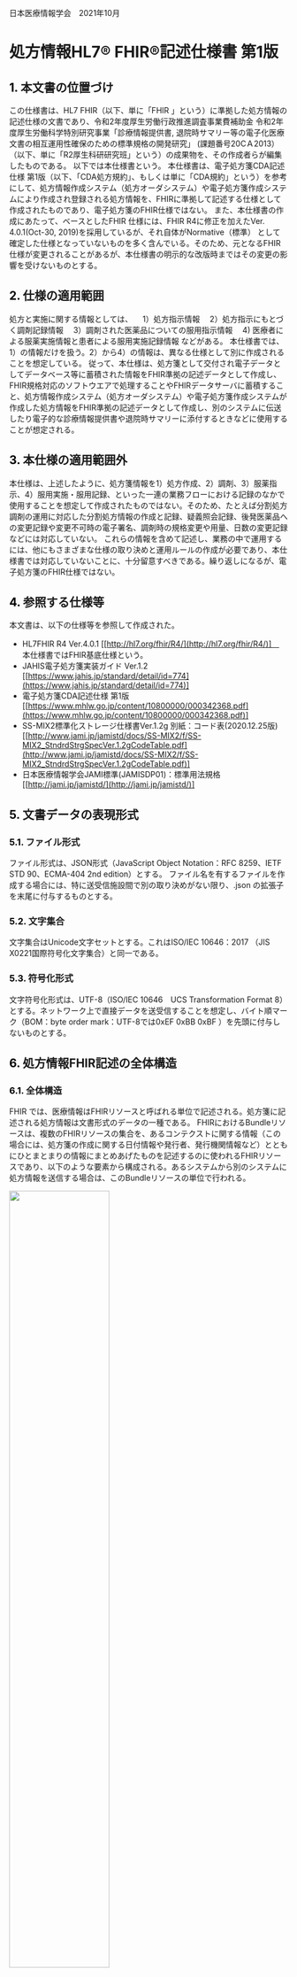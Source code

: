   <style type="text/css">

table {
  border: solid 1px black;
  border-collapse: collapse;
}
 
table td {
  border: solid 1px black;

}
table th {
  border: solid 1px black;

}
    h1 {
      counter-reset: chapter;
    }

    h2 {
      counter-reset: sub-chapter;
    }

    h3 {
      counter-reset: section;
    }

    h4 {
      counter-reset: sub-section;
    }

    h5 {
      counter-reset: composite;
    }

    h6 {
      counter-reset: sub-composite;
    }

    h1:before {
      color: black;
      counter-increment: bchapter;
      content:  " ";
    }

    h2:before {
      color: black;
      counter-increment: chapter;
      content: counter(chapter) ". ";
    }

    h3:before {
      color: black;
      counter-increment: sub-chapter;
      content: counter(chapter) "."counter(sub-chapter) ". ";
    }


    h4:before {
      color: black;
      counter-increment: section;
      content: counter(chapter) "."counter(sub-chapter) "."counter(section) " ";
    }

    h5:before {
      color: black;
      counter-increment: sub-section;
      content: counter(chapter) "."counter(sub-chapter) "."counter(section) "."counter(sub-section) " ";
    }

    h6:before {
      color: black;
      counter-increment: sub-sub-section;
      content: "　　"counter(sub-sub-section) "）";
    }
</style>

日本医療情報学会　2021年10月


# **処方情報HL7&reg; FHIR&reg;記述仕様書 第1版**

## 本文書の位置づけ
この仕様書は、HL7 FHIR（以下、単に「FHIR 」という）に準拠した処方情報の記述仕様の文書であり、令和2年度厚生労働行政推進調査事業費補助金 令和2年度厚生労働科学特別研究事業「診療情報提供書, 退院時サマリー等の電子化医療文書の相互運用性確保のための標準規格の開発研究」 (課題番号20ⅭＡ2013）（以下、単に「R2厚生科研研究班」という）の成果物を、その作成者らが編集したものである。
以下では本仕様書という。
本仕様書は、電子処方箋CDA記述仕様 第1版（以下、「CDA処方規約」、もしくは単に「CDA規約」という）を参考にして、処方情報作成システム（処方オーダシステム）や電子処方箋作成システムにより作成され登録される処方情報を、FHIRに準拠して記述する仕様として作成されたものであり、電子処方箋のFHIR仕様ではない。
また、本仕様書の作成にあたって、ベースとしたFHIR 仕様には、FHIR R4に修正を加えたVer. 4.0.1(Oct-30, 2019)を採用しているが、それ自体がNormative（標準） として確定した仕様となっていないものを多く含んでいる。そのため、元となるFHIR仕様が変更されることがあるが、本仕様書の明示的な改版時まではその変更の影響を受けないものとする。

## 仕様の適用範囲
処方と実施に関する情報としては、
　1）処方指示情報
　2）処方指示にもとづく調剤記録情報
　3）調剤された医薬品についての服用指示情報
　4) 医療者による服薬実施情報と患者による服用実施記録情報
などがある。
本仕様書では、1）の情報だけを扱う。2）から4）の情報は、異なる仕様として別に作成されることを想定している。
従って、本仕様は、処方箋として交付され電子データとしてデータベース等に蓄積された情報をFHIR準拠の記述データとして作成し、FHIR規格対応のソフトウエアで処理することやFHIRデータサーバに蓄積すること、処方情報作成システム（処方オーダシステム）や電子処方箋作成システムが作成した処方情報をFHIR準拠の記述データとして作成し、別のシステムに伝送したり電子的な診療情報提供書や退院時サマリーに添付するときなどに使用することが想定される。

## 本仕様の適用範囲外
本仕様は、上述したように、処方箋情報を1）処方作成、2）調剤、3）服薬指示、4）服用実施・服用記録、といった一連の業務フローにおける記録のなかで使用することを想定して作成されたものではない。そのため、たとえば分割処方調剤の運用に対応した分割処方情報の作成と記録、疑義照会記録、後発医薬品への変更記録や変更不可時の電子署名、調剤時の規格変更や用量、日数の変更記録などには対応していない。
これらの情報を含めて記述し、業務の中で運用するには、他にもさまざまな仕様の取り決めと運用ルールの作成が必要であり、本仕様書では対応していないことに、十分留意すべきである。繰り返しになるが、電子処方箋のFHIR仕様ではない。

## 参照する仕様等
本文書は、以下の仕様等を参照して作成された。
  * HL7FHIR R4 Ver.4.0.1 [[http://hl7.org/fhir/R4/](http://hl7.org/fhir/R4/)]　 本仕様書ではFHIR基底仕様という。
  * JAHIS電子処方箋実装ガイド Ver.1.2 [[https://www.jahis.jp/standard/detail/id=774](https://www.jahis.jp/standard/detail/id=774)]
  * 電子処方箋CDA記述仕様 第1版 [[https://www.mhlw.go.jp/content/10800000/000342368.pdf](https://www.mhlw.go.jp/content/10800000/000342368.pdf)]
  * SS-MIX2標準化ストレージ仕様書Ver.1.2g 別紙：コード表(2020.12.25版) [[http://www.jami.jp/jamistd/docs/SS-MIX2/f/SS-MIX2_StndrdStrgSpecVer.1.2gCodeTable.pdf](http://www.jami.jp/jamistd/docs/SS-MIX2/f/SS-MIX2_StndrdStrgSpecVer.1.2gCodeTable.pdf)]
  * 日本医療情報学会JAMI標準(JAMISDP01)：標準用法規格[[http://jami.jp/jamistd/](http://jami.jp/jamistd/)]

## 文書データの表現形式
### ファイル形式
ファイル形式は、JSON形式（JavaScript Object Notation：RFC 8259、IETF STD 90、ECMA-404 2nd edition）とする。
ファイル名を有するファイルを作成する場合には、特に送受信施設間で別の取り決めがない限り、.json の拡張子を末尾に付与するものとする。
### 文字集合
文字集合はUnicode文字セットとする。これはISO/IEC 10646：2017 （JIS　X0221国際符号化文字集合）と同一である。
### 符号化形式
文字符号化形式は、UTF-8（ISO/IEC 10646　UCS Transformation Format 8）とする。ネットワーク上で直接データを送受信することを想定し、バイト順マーク（BOM：byte order mark：UTF-8では0xEF 0xBB 0xBF ）を先頭に付与しないものとする。

## 処方情報FHIR記述の全体構造
### 全体構造
FHIR では、医療情報はFHIRリソースと呼ばれる単位で記述される。処方箋に記述される処方情報は文書形式のデータの一種である。
FHIRにおけるBundleリソースは、複数のFHIRリソースの集合を、あるコンテクストに関する情報（この場合には、処方箋の作成に関する日付情報や発行者、発行機関情報など）とともにひとまとまりの情報にまとめあげたものを記述するのに使われるFHIRリソースであり、以下のような要素から構成される。あるシステムから別のシステムに処方情報を送信する場合は、このBundleリソースの単位で行われる。


<img src="image1.png" width="60%"><br clear="all">
図1 Bundleリソース

[[http://hl7.org/fhir/bundle.html]](http://hl7.org/fhir/bundle.html)]
そして、このBundleリソースのtype要素（上図左段の2つめの要素）の値を"document"とすることにより、Bundleリソースのひとつのタイプである、FHIR Documentを記述できる。
そこで、本文書では、処方箋１文書に 相当する処方情報を、FHIRにおけるBundleリソース のひとつのタイプであるFHIR Documentにより記述することとする。[[http://hl7.org/fhir/documents.html]](http://hl7.org/fhir/documents.html)]

紙の処方箋を構成する情報との対応を図 2に示す。
<img src="image2.png" width="60%"><br clear="all">
図2 紙の処方箋を構成する情報とFHIRリソースとの対応関係

以降の章では、処方箋を構成するFHIRリソースの記述仕様を、次の項目に従って共通の表形式で記述する。

| |            |                                                                                                                          |
|-|------------|--------------------------------------------------------------------------------------------------------------------------|
| |項目        |説明                                                                                                                      |
|1|No          |表内で要素を識別するための番号。同一階層を同一桁数で表す。                                                                |
|2|要素Lv  1～n|FHIRリソースに含まれる要素。要素の階層ごとに列を分けて記載する。                                                          |
|3|多重度      |要素の出現数の最小値と最大値を表す。最小値が0の要素は、省略することができる。最小値が1の要素は必ず出現しなければならない。|
|4|値          |固定値、あるいは、例示された値。                                                                                          |
|5|型          |要素のデータ型。                                                                                                          |
|6|説明        |要素の説明と記録条件仕様。                                                                                                |


本文書は、FHIR基底仕様で定義されたリソース、及び、データ型の定義に対して、処方情報仕様のための制約を追加している。そのため、要素の多重度や使用可能なコード値について、FHIR基底仕様に、より強い制約が加えられていることに注意する。
また、表中では、繰り返し可能なJSON要素を、多重度 0..\* 、または、1..\* として1行で記述する方法（例: 表１  No.15 Bundle.entry要素）と、繰り返しの要素ごとに展開して記述する方法（例：表１ No.6 Bundle.entry要素）の2通りの書き方を使用している。いずれの場合も、繰り返される要素は、JSONインスタンス中では [ 　] で括られた配列として表現され、要素名は1つしか出現しないことに注意する。
処方情報の中に、処方箋として法的に必要となる項目を含めて記述しなければならないような用途でFHIR準拠データを作成する場合には、それに対応している情報項目の多重度の最小値が0（任意要素）であっても、値を必ず設定することが必要である。また、FHIRリソースの基底仕様で定義されている任意要素で、本仕様に記載のない要素は、原則としてJSONインスタンス中に出現してはならない。仮にその要素を出力した場合、受信側は処方情報全体をエラーとして受信しなかったり、その要素の情報を受信しなかったりする可能性があることに注意が必要である。
なお、本文書の表で出現するデータ型のうち、基本データ型については、8章で説明している。


### FHIR Document
FHIR Documentの仕様では、Bundleリソースのentry要素内にresource要素を繰り返す基本構造をとり、最初のresource要素はComposition リソースであることと規定されている。Composition リソースとは、この文書に含まれる他のすべてのリソース（情報単位）への参照を列挙するためのもので、いわば構成リソースの一覧目次のような役割を果たす。
処方情報Documentでは、以下のようなBundleリソース内の基本構造とする。

|                                    |                         |                                                       |
|------------------------------------|-------------------------|-------------------------------------------------------|
|要素                                |格納するリソース         |内容                                                   |
|entry                               |Compositionリソース      |文書構成情報（6.3）                                    |
|entry                               |Patientリソース          |患者情報（6.4）                                        |
|entry                               |Encounterリソース        |受診時状況情報（6.5）                                  |
|entry                               |Coverage リソース        |保険情報（6.6.1）                                      |
|entry                               |Coverageリソース         |公費情報（6.6.2）                                      |
|entry                               |Organizationリソース     |費用負担者（保険者等）情報（6.6.3）                    |
|entry                               |Organizationリソース     |処方医療機関情報（6.7.1）                              |
|entry                               |Organizationリソース     |処方診療科情報（6.7.2）                                |
|entry                               |PractitionerRoleリソース |処方医役割情報（6.8.1）                                |
|entry                               |Practitioner リソース    |処方医情報（6.8.2）                                    |
|entry                               |MedicationRequestリソース|処方指示情報（6.9）                                    |
|：処方される医薬品の数だけ繰り返し：|                         |                                                       |
|entry                               |Communication リソース   |処方箋全体の指示、明細単位での備考記述 (6.9.8.2、6.9.9)|


Bundleリソースの要素記述仕様を表1に示す。

＜[Bundleリソース処方](StructureDefinition-JP-Bundle-ePrescription.html)＞
＜[仕様表1](ePreTables.html#tbl-01)＞
 
この表で示すように、documentタイプのBundleリソースでは、管理的な情報を格納する要素としてtimestamp、 signature などがあり、文書自体の内容情報を格納する要素として、ひとつのentry要素（エントリリスト）がある。このentry要素の値には、複数のresource要素を含むブロックが繰り返される。
entryの最初のresource は、先に述べたように、構成リソース一覧目次を表すCompositionリソースである。
２つめのリソース以降に、Compositionリソースから参照される Patientリソース、受診時状況情報を表すEncounterリソース、保険情報などを表す複数個のCoverageリソース、及び、保険者を表すOrganizationリソース、処方医療機関情報、及び、診療科を含むOrganization リソース、処方医の役割を表現するPractitionerRoleリソース、および、処方医師情報を含むPractitionerリソースが出現する。
その後に、１医薬品処方指示がひとつのMedicationRequestリソースで記述され、それが医薬品の数だけ繰り返し出現する。
最後に処方箋の備考欄や薬局への指示情報などがCommunicationリソースにより記述される。
エントリリスト内の各FHIRリソースを記述する際には、エントリリスト内でそのリソースを一意に識別するために、resource要素と1対1で対応するfullUrl要素に、UUID（Universally Unique IDentifier）と呼ばれる、全世界で一意となるように発番された値を指定する。このUUIDは、Bundle内でリソース間の参照関係を記述する場合に使用される。具体的には、参照関係の参照元リソースに含まれる Reference型のreference要素に、参照先リソースの fullUrl要素に指定されたUUIDを指定する。
なお、FHIRのリソース参照では、リソースのid要素（論理ID）の値を含むURLを使用する方法も可能であるが、本文書ではUUIDを使用してリソース間の参照を記述する方法を採用するため、全てのリソースについて、リソースの論理IDは使用しない。

Bundleリソース、及び、エントリリスト内に含まれる各リソースの参照関係を図 3に示す。


```
処方情報の全体構造の概要
```
<img src="image3.png" width="60%"><br clear="all">
図 3 処方情報データの全体構造の概要

以下では、まずentryの値である各リソースについて詳述する。

### 文書構成情報
文書構成情報はCompositionリソースにより記述される。Compositionリソースは、処方情報FHIR documentにentry として格納される複数のリソースのうちの最初に出現するもので、この文書全体の構成目次に相当する情報や、セクションの構成を記述したものである。
処方情報は、処方情報セクションと呼ばれるただ１つのセクションから構成される。

＜[Compositionリソース処方](StructureDefinition-JP-Composition-ePrescriptionData.html)＞
＜[仕様表2](ePreTables.html#tbl-02)>＞

Component.identifier要素には、発行された処方情報を一意に識別するID（処方箋番号）を設定する。処方箋IDの採番ルールは本文書のスコープ外であるが、Identifier型のvalue要素に、保険医療機関番号（10桁）、発行年（4桁）、施設内において発行年内で一意となる番号（8桁）をハイフン("-"：U+002D)で連結した文字列を指定する。
例："1311234567-2020-00123456"。本仕様ではこれを採用する。Identifier型のsystem要素には、"http://jpfhir.jp/fhir/Common/IdSystem/resourceInstance-identifier"を指定。

### 患者情報
Patientリソースでは、患者の氏名（漢字等）、性別、生年月日、を必須情報として記述する。また、任意情報として、氏名の読み（カタカナ表記）、医療機関における患者番号 を記述できる。麻薬処方箋の場合には、患者住所を必須情報として記述する。

＜[Patientリソース処方](StructureDefinition-JP-Patient-ePrescriptionData.html)＞
＜[仕様表3](ePreTables.html#tbl-03)＞
＜[例1  Patientリソース処方の記述例](Patient-JP-Patient-ePrescriptionData-Example.html)＞

### 受診時状況情報
処方が作成された受診時状況（外来、入院、退院時など）情報を、Encounterリソースにより記録する。本リソースは公文書として発行される処方箋では必須ではないため省略できる仕様としているが、医療機関内での処方情報の管理や、処方情報を患者や他の医療機関とやり取りする上では、通常必須として記述することを推奨する。

＜[Encounterリソース処方](StructureDefinition-JP-Encounter-ePrescriptionData.html)＞
＜[仕様表4](ePreTables.html#tbl-04)＞
＜[例2  Encounterリソース処方の記述例](Encounter-JP-Encounter-ePrescriptionData-Example.html)＞

### 保険・公費情報
保険情報、公費情報ともに個々の保険給付ごとに別々のCoverageリソースで記述する。以下ではそれぞれについて説明する。

#### 保険情報
自費など保険のない診療における処方であってもこのCoverageリソースは必須とし、適切な保険種別を指定する。

＜[Coverageリソース処方（保険・自費情報）](StructureDefinition-JP-Coverage-ePrescriptionData-insurance.html)＞
＜[仕様表5](ePreTables.html#tbl-05)＞
＜[例3  Coverageリソース処方（保険・自費情報）の記述例](Coverage-JP-Coverage-ePrescriptionData-insurance-Example.html)＞

#### 公費情報
公費医療をうける場合のみ必要。複数の公費医療の場合には、その数だけCoverageリソースを繰り返す。公費医療でない場合には記述は不要。

＜[Coverageリソース処方（公費情報）](StructureDefinition-JP-Coverage-ePrescriptionData-publicPayment.html)＞
＜[仕様表6](ePreTables.html#tbl-06)＞
＜[例4  Coverageリソース処方（保険・自費情報）の記述例](Coverage-JP-Coverage-ePrescriptionData-publicPayment-Example.html)＞

#### 費用負担者（保険者等）情報
保険種別が「6:自費」以外の場合、費用負担者情報を、Coverageリソースのpayorから参照されるOrganizationリソースとして記録する。保険種別が「1:医保」、「2:国保」、「7:後期高齢者」の場合は保険者を意味し、Organization.identifier要素に保険者番号を記録する。その他の保険種別の場合は、identifier要素は出現しない。費用負担者の名称を可能な範囲でOrganization.name要素に記録する。

＜[Organizationリソース処方（費用負担者（保険者等）情報）](StructureDefinition-JP-Organization-ePrescriptionData-coveragePayer.html)＞
＜[仕様表7](ePreTables.html#tbl-07)＞
＜[例5  Organizationリソース処方（費用負担者（保険者等）情報）の記述例](Organization-JP-Organization-ePrescriptionData-coveragePayer-Example.html)＞

###  処方医療機関と診療科情報
####  処方医療機関情報
処方を作成した医療機関の情報をOrganizationリソースに格納する。
処方医療機関情報を記述する際に、診療科情報の記述は必須ではない。診療科情報を記述せずに、医療機関情報だけを記述する場合には、本項のOrganization リソースのみを記述する。
診療科情報と医療機関情報の両方を記述したい場合には、本項のOrganization に加えて、「6.7.2　処方診療科情報」に後述するもうひとつのOrganizationリソースを用いて診療科情報を記述する。

＜[Organizationリソース処方（処方医療機関情報）](StructureDefinition-JP-Organization-ePrescriptionData-issuer.html)＞
＜[表8　仕様](ePreTables.html#tbl-08)＞
＜[例6  Organizationリソース処方（処方医療機関情報）の記述例](Organization-JP-Organization-ePrescriptionData-issuer-Example.html)＞


#### 処方診療科情報
処方診療科情報は、以下のOrganizationリソースにより記述し、partOf要素から処方医療機関情報を表すOrganizationリソースを参照する。診療科情報は公文書として発行される処方箋では必須ではないため省略できる仕様としているが、医療機関内での処方情報の管理や、処方情報を患者や他の医療機関とやり取りする上では、必須として記述することを推奨する。

＜[Organizationリソース処方（処方診療科情報）](StructureDefinition-JP-Organization-ePrescriptionData-departmentOfIssuer.html)＞
＜[仕様表9](ePreTables.html#tbl-09)＞
＜[例7  Organizationリソース処方（処方診療科情報）の記述例](Organization-JP-Organization-ePrescriptionData-departmentOfIssuer-Example.html)＞


###  処方医師情報
処方医の情報は、医師または歯科医師のいずれかの役割（職種）を表すPractitionerRoleリソースと、処方医個人そのものの情報を表すPractitioner リソースで記述する。

#### 処方医役割情報
医療者が提供する医療サービスにおける役割のカテゴリーコード（本文書では、「doctor：医師」または「dentist:歯科医師」）をPractitionerRoleリソースのcode.coding要素に記録する。
code.coding.system要素には、"http://jpfhir.jp/fhir/Common/CodeSystem/JP_PractionerRole_RoleCode"を指定する。
システムが医師、歯科医師の区別をできない場合には、code要素は省略できる。
identifierには、その医療機関が医療者に付与する「処方を発行する役割」を一意に識別するための識別子を設定する。たとえば、医療機関Aに所属する医師が、医療機関Bにおいて医師として処方を発行する場合、医療機関Bが医師に付与する処方オーダ役割（権限）を識別するIDをPractitionerRoleリソースのidentifierに設定する。identifierは通常は省略しても差し支えない。

＜[PractitionerRoleリソース処方（処方医役割情報）](StructureDefinition-JP-PractitionerRole-ePrescriptionData-author.html)＞
＜[仕様表10](ePreTables.html#tbl-10)＞
＜[例8　PractitionerRoleリソース処方（処方医役割情報）の記述例](PractitionerRole-JP-PractitionerRole-ePrescriptionData-author-Example.html)＞

#### 処方医情報
処方医はPractitionerリソースとして記述し、PractitionerRoleリソース（処方医役割情報）から参照する。処方医を識別するIDや番号として、処方医療機関における処方医ID（たとえば端末利用者アカウント、あるいは職員番号など）をPractitionerリソースのidentifier要素に記録する。処方医療機関における処方医IDを記述する場合は、医療機関のOID付番方法（9.1識別子名前空間一覧」を参照）に従ってそのOIDを指定する。
PractitionerRoleリソースのidentifierとPractitionerリソースのidentifierとの違いについては、6.8.1処方医役割情報　を参照のこと。
qualification要素には、必要なら医籍登録番号を記述できる。また、麻薬処方の場合には、qualification要素に、麻薬施用者免許番号を記録する。

＜[Practitionerリソース処方（処方医情報）](StructureDefinition-JP-Practitioner-ePrescriptionData-author.html)＞
＜[仕様表11](ePreTables.html#tbl-11)＞
＜[例9  Practitionerリソース処方（処方医情報）の記述例](Practitioner-JP-Practitioner-ePrescriptionData-author-Example.html)＞


### 処方指示情報
#### 処方指示の構造の概要
処方指示の基本構造は以下のようになる。
１医薬品ごとに処方指示がひとつのMedicationRequestリソースにより記述され、医薬品の数だけMedicationRequestリソースが繰り返される。
本文書では以下の記述が可能である。
１）剤グループ構造とその番号（一般にシステムではRp番号などと呼ばれる）
２）内服薬、外用薬、在宅自己注射、麻薬
３）定時用法と頓用
４）均等分割用法と不均等用法
５）毎日と不定期（隔日、曜日、期間指定、指定日）
６）交互、漸増、漸減用法
７）調剤補足情報（一包化、別包、混合、粉砕、その他）
８）明細単位での備考記述

MedicatonRequestリソースの要素の詳細を表12に示す。

＜[MedicatonRequestリソース処方](StructureDefinition-JP-MedicationRequest-ePrescriptionData.html)＞
＜[仕様表12](ePreTables.html#tbl-12)＞
表12のNo.14「dosageInstruction」要素は、Dosage型の要素であり、用法や投与量を表す。

dosageInstruction要素の詳細を表13に示す。

＜[仕様表13](ePreTables.html#tbl-13)＞

表12のNo.15.1 拡張「InstructionForDispense」を表すextension要素は、Extension型の要素であり、調剤者への指示を表す。
本要素の詳細を表14に示す。

＜[拡張InstructionForDispense](StructureDefinition-JP-MedicationRequest-DispenseRequest-InstructionForDispense.html)＞
＜[仕様表14](ePreTables.html#tbl-14)＞

####  剤グループ構造とその番号
HL7 FHIRでは、処方情報の中で同一の用法を持つ剤グループは、剤単位に個別のMedicationRequestリソースに展開される。剤グループとMedicationRequestリソースの関係を図 4に示す。

<img src="image4.png" width="60%"><br clear="all">
図 4 剤グループ構造

このとき、剤グループの番号（RP番号と呼ぶ）と、同一剤グループ内での順番は、いずれも MedicationRequestリソースの identifier で表現する。RP番号を識別するURIとして、"urn:oid:1.2.392.100495.20.3.81"を使用する。同一剤グループ内での順番を識別するURIとして、"urn:oid:1.2.392.100495.20.3.82"を使用する。value は 文字列型であり、数値はゼロサプレス、つまり、"01"でなく"1"と指定すること。

|                                                                                                                                                           |
|-----------------------------------------------------------------------------------------------------------------------------------------------------------|
|"identifier": [  {    "system": "urn:oid:1.2.392.100495.20.3.81",    "value": "1"  },  {    "system": "urn:oid:1.2.392.100495.20.3.82",    "value": "1"  }]|


同じRp番号を持つ、複数の MedicationRequest リソースの用法指示は、これらの各MedicationRequest リソースに同じ用法指示を繰り返し記述する。
また、剤グループへのコメント指示等は、同じコメント指示を剤グループに含まれるMedicationRequestに繰り返し記述すること。

#### 内服薬、外用薬、在宅自己注射、麻薬
##### 処方薬
処方する医薬品（処方薬）は、MedicationRequestリソースにおいてCodeableConcept 型のmedicationCodeableConcept に記述する。
medicationCodeableConceptは、ひとつのMedicationRequestリソースに1回だけ出現可能であるため、ひとつのMedicationRequestリソースで1処方薬だけを記述できる。従って、複数の処方薬を記述するには、前述したようにその数だけMedicationRequestリソースを繰り返し記述する必要がある。
medicationCodeableConceptは、ひとつのtext要素と、複数のcoding 要素を記述できる。本仕様では、処方オーダ時に選択または入力し、実際に処方箋に印字される文字列を必ずtext要素に格納した上で、それをコード化した情報を1個以上のcoding 要素に記述する。
厚生労働省標準であるHOT9コード（販社指定が不要な場合にはHOT7コード）または広く流通しているYJコードを用いるか、一般名処方の場合には厚生労働省保険局一般名処方マスタのコードを使用して、Coding要素（コードsystemを識別するURI、医薬品のコード、そのコード表における医薬品の名称の3つからなる）で記述する。
なお、上記のいずれの標準的コードも付番されていない医薬品や医療材料の場合には、薬機法の下で使用されているGS1標準の識別コードであるGTIN(Global Trade Item Number)の調剤包装単位（最少包装単位、個別包装単位）14桁を使用する。
ひとつの処方薬、医療材料を複数のコード体系のコードで記述してもよく、その場合にcoding 要素を繰り返して記述する。
ただし、ひとつの処方薬を複数のコードで繰り返し記述する場合には、それらのコードが指し示す処方薬、医療材料は当然同一でなければならない。
また、処方を発行した医療機関内でのデータ利用のために、医療機関固有コード体系によるコード（ハウスコード、ローカルコード）の記述を含めてもよいが、その場合でも上述したいずれかの標準コードを同時に記述することが必要である。
以下にこの部分のHOT9コードとYJ コードとで記述する場合の仕様例を示す。

|      |       |      |      |                                |                                |
|------|-------|------|------|--------------------------------|---------------------------------|
|coding|1..\*  |Coding|      |                                |                                 |
|      |system |1..1  |uri   |"urn:oid:1.2.392.200119.4.403.1"|医薬品コード（HOT9）を識別するURI|
|      |code   |1..1  |code  |"医薬品のHOTコード"             |医薬品コード（HOT9）。値は例示   |
|      |display|1..1  |string|"医薬品の名称"                  |医薬品名称。                     |
|      |system |1..1  |uri   |"urn:oid:1.2.392.100495.20.1.73"|医薬品コード（YJ）を識別するURI。|
|      |code   |1..1  |code  |"医薬品のYJコード"              |医薬品コード（YJ）。値は例示     |
|      |display|1..1  |string|"医薬品の名称"                  |医薬品名称。                     |



##### 内服薬
###### 用法
内服薬の用法は、テキストによる表現と、構造化データとしての表現の2つの記録方法がある。テキスト表現は必須とし、MedicationRequestリソースの dosageInstruction.text  要素に用法文字列を指定する。
用法の構造化表現は、dosageInstruction.timing 要素 に、 Timingデータ型を使用して構造的に記述する。
コード化された用法は、dosageInstruction.timing.code  要素にJAMI標準「処方・注射オーダ標準用法規格」（以下、「JAMI標準用法コード」と呼ぶ）を指定する。詳細は、「6.9.4　定時用法と頓用」に示す。
dosageInstruction.method 要素のコードには、JAMI標準用法コードにて基本用法区分として表現される区分（「1:内服」）を1桁コード(system:"urn:oid:1.2.392.200250.2.2.20.30")で設定するか、または1桁目が基本用法区分コード、2桁目が用法詳細区分コードとした2桁の用法区分コード(system:"urn:oid:1.2.392.200250.2.2.20.40")を設定する。
システムが保有する用法情報がどの程度コード化できるかどうかにより、どちらかを選択する。
dosageInstruction.route 要素には、投与経路コード表で規定するコード(system:"http://jpfhir.jp/fhir/ePrescription/CodeSystem/route-codes")を設定する。

######   用量
記述対象リソース：MedicationRequestリソース
記述対象要素：
　dosageInstruction.doseAndRate.doseQuantity　（１回量）
　dosageInstruction.doseAndRate.rateRatio　（１日量）
　dosageInsturction.doseAndRate.type　（製剤量か成分量かの識別）

用量は、1回投与量の記録を基本とし、MedicationRequestリソースの dosageInstruction.doseAndRate.doseQuantity要素 にSimpleQuantity型で記述する。単位コードには、医薬品単位略号（urn:oid:1.2.392.100495.20.2.101）を使用する。
また、処方期間の中で1日量が常に一定となる場合には、1回量に加えて1日量の記録も可能とし、dosageInstruction.doseAndRate.rateRatio 要素に Ratio型で記録する。
Ratio型は比を扱うデータ型で、分母にあたるdosageInstruction.doseAndRate.rateRatio.denominator 要素には、投与量の基準となる期間、つまり、1日量の場合は「1日」をQuantity型で指定する。
単位には、単位コードUCUM（http://unitsofmeasure.org）で定義されている「日」を表す単位コード「d」を使用する。
分子にあたる dosageInstruction.doseAndRate.rateRatio.numerator要素には、1回量と同様の記法で、1日投与量をQuantity型で指定する。
用量は製剤量で記述することを基本とするが、必要に応じて原薬量指定も可能とする。
この識別は、MedicationRequestリソースのdosageInsturction.doseAndRate.type 要素に、力価区分コード（urn:oid:1.2.392.100495.20.2.22）を指定することで行い、製剤量は「1」、原薬量は「2」とする。本要素は、安全性のため省略せずに必須とする。

投与量「1回1錠（1日3錠）」を製剤量で記述したdosageInstruction要素の記述例を示す。
```
"dosageInstruction": [
    {
        "text": "内服・経口・１日３回朝昼夕食後　１回１錠　７日分",    （中略）    ,
        "doseAndRate": [
            {
                "type": {
                    "coding": [
                        {
                            "system": "urn:oid:1.2.392.100495.20.2.22",
                            "code": "1",
                            "display": "製剤量"
                        }
                    ]
                },
                "doseQuantity": {
                    "value": 1,
                    "unit": "錠",
                    "system": "urn:oid:1.2.392.100495.20.2.101",
                    "code": "TAB"
                },
                "rateRatio": {
                    "numerator": {
                        "value": 3,
                        "unit": "錠",
                        "system": "urn:oid:1.2.392.100495.20.2.101",
                        "code": "TAB"
                    },
                    "denominator": {
                        "value": 1,
                        "unit": "日",
                        "system": "http://unitsofmeasure.org",
                        "code": "d"
                    }
                }
            }
        ]
    }

```


######   投与日数
記述対象リソース：MedicationRequestリソース
記述対象要素：
　dosageInstruction.timing.repeat.boundsDuration　（服用開始日から終了日までの期間の日数（服用しない日も1日と数える））
　dosageInstruction.timing.repeat.extension.valueDuration　（上記のうちの実投与日数）

dosageInstruction.timing.repeat.boundsDuration要素に、Duration型を使用して記録する。本要素に指定される日数は、服用開始日から服用終了日までの全日数である。そのため、隔日投与や指定曜日の投与の場合には、服用しない日も日数に含まれることになり、処方箋に記録される投与実日数とは異なる値が記録されることとなる。
投与期間とは別に投与実日数を表現したい場合には、MedicationRequestリソースに対して本文書で定義した 拡張「JP_MedicationRequest_DosageInstruction_UsageDuration」(http://jpfhir.jp/fhir/core/StructureDefinition/JP_MedicationRequest_DosageInstruction_UsageDuration)を使用し、Duration型で開始日を記載する。

Timingデータ型のrepeat.boundsDuration要素を記述したdosageInstruction.timing要素の記述例を示す。
この記述例には上記の拡張を使用した投与実日数の記述例が含まれている。この例の場合には、毎日投与なので開始日〜終了日の日数と、投与実日数は7日であり、拡張記述はなくてもよいケースである。

[1日3回毎食後　7日分]
```
"dosageInstruction": [
    {
        "text": "内服・経口・１日３回朝昼夕食後　１回１錠　７日分",
        "timing": {
            "repeat": {
                "boundsDuration": {
                    "value": 7,
                    "unit": "日",
                    "system": "http://unitsofmeasure.org",
                    "code": "d"
                }
            },
            "extension": [
                {
                    "url": "http://jpfhir.jp/fhir/core/StructureDefinition/JP_MedicationRequest_DosageInstruction_UsageDuration",
                    "valueDuration": {
                        "value": 7,
                        "unit": "日",
                        "system": "http://unitsofmeasure.org",
                        "code": "d"
                    }
                }
            ],
            "code": {
                "coding": [
                    {
                        "system": "urn:oid:1.2.392.200250.2.2.20.20",
                        "code": "1013044400000000",
                        "display": "１日３回毎食後"
                    }
                ]
            }
        },
              ＜中略＞
    }
]

```

######   投与開始日
期間指定など投与開始日を明示する必要がある場合には、MedicationRequestリソースに対して本文書で定義した拡張「JP_MedicationRequest_PeriodOfUse」を使用し、Period型で開始日を記録する。記述例を示す。

```
"extension": [
    {
        "url": "http://jpfhir.jp/fhir/core/StructureDefinition/JP_MedicationRequestd_DosageInstruction_PeriodOfUse",
        "valuePeriod": {
            "start": "2020-04-01"
        }
    }
]
```

######   調剤量
MedicationRequestリソースのdispenseRequest.quantityに、SimpleQuantity型で記録する。単位コードには、投与量と同様に医薬品単位略号（urn:oid:1.2.392.100495.20.2.101）を使用する。21錠（1日3錠×7日分）を調剤する場合の記述例を以下に示す。
```
"dispenseRequest": {
    "quantity": {
        "value": 21,
        "unit": "錠",
        "system": "urn:oid:1.2.392.100495.20.2.101",
        "code": "TAB"
    },
    "expectedSupplyDuration": {
        "value": 7,
        "unit": "日",
        "system": "http://unitsofmeasure.org",
        "code": "d"
    }
}
```


例えば「1回2錠、5回分（10錠）」など、頓用の場合に錠数ではなく回数で調剤量を表現したい場合には、dispenseRequest要素に対して本文書で定義した拡張「JP_MedicationRequest_DispenseRequest_ExpectedRepeatCount」(http://jpfhir.jp/fhir/core/StructureDefinition/JP_MedicationRequest_DispenseRequest_ExpectedRepeatCount)を使用し、以下のように記録する。
```
"dispenseRequest": {
    "extension": {
        "url": "http://jpfhir.jp/fhir/core/StructureDefinition/JP_MedicationRequest_DispenseRequest_ExpectedRepeatCount",
        "valueInterger": 5
    },
    "quantity": {
        "value": 10,
        "unit": "錠",
        "system": "urn:oid:1.2.392.100495.20.2.101",
        "code": "TAB"
    }
}
```

######   調剤日数
MedicationRequestリソースのdispenseRequest.expectedSupplyDuration 要素にDuration型で記録する。単位は、UCUMコードより「日」を表す単位コード「d」を指定する。
調剤日数の記述例を示す。
```
"dispenseRequest": {
    "quantity": {
        "value": 21,
        "unit": "錠",
        "system": "urn:oid:1.2.392.100495.20.2.101",
        "code": "TAB"
    },
    "expectedSupplyDuration": {
        "value": 7,
        "unit": "日",
        "system": "http://unitsofmeasure.org",
        "code": "d"
    }
}

```

######   内服薬の記述例

＜[例10  内服薬の記述例](MedicationRequest-JP-MedReq-ePreData-Example-naihuku.html)＞

#####    外用薬
######   用法
外用薬の用法は、内服薬と同様に、テキストによる表現と、構造化データとしての表現の2つの記録方法がある。用法の構造化表現は、dosageInstruction.timing.code にJAMI標準用法コードを指定する。外用用法の詳細は、「6.9.4.1　定時用法」「５)生活リズムを基本とした外用薬の用法」～「７)時間間隔で明示した外用薬の用法」 に示す。
dosageInstruction.method 要素のコードには、JAMI標準用法コードにて基本用法区分として表現される区分（「2:外用」）を1桁コード(system:"urn:oid:1.2.392.200250.2.2.20.30")で設定するか、または1桁目が基本用法区分コード、2桁目が用法詳細区分コード（「A:貼付」、「B:塗布」など）とした2桁の用法区分コード(system:"urn:oid:1.2.392.200250.2.2.20.40")を設定する。
システムが保有する用法情報がどの程度コード化できるかどうかにより、どちらかを選択する。
dosageInstruction.route 要素には、投与経路コード表で規定するコード(system:"http://jpfhir.jp/fhir/ePrescription/CodeSystem/route-codes")を設定する。

######   用量
1回量指定の場合と全量指定の場合がある。1回量指定は、内服薬と同様に、MedicationRequestリソース、dosageInstruction.doseAndRate.doseQuantity要素に、SimpleQuantity型で記録する。全量指定の場合は、調剤量として、MedicationRequestリソースの、dispenseRequest.quantity要素に、SimpleQuantity型で記録する。それぞれの記述例を、「５)記述例」に示す。

######   投与期間
投与日数や投与開始日の指定は、内服薬の場合と同一である。

######   部位
部位を指定する場合は、MedicationRequest.dosageInstruction.site 要素に、CodeableConcept型で指定する。部位コードは、JAMI標準用法コード 表13 外用部位コード（"urn:oid:1.2.392.200250.2.2.20.32"）を使用する。
複数の部位ごとに投与量を記録する場合、MedicationRequest.dosageInstruction 要素を複数繰り返す。以下に、右眼と左眼で投与量の異なる指示を表現した記述例を示す。

＜[例11  外用薬記述例1](MedicationRequest-JP-MedReq-ePreData-Example-gaiyou01.html)＞

######   外用薬の記述例

外用薬における全量指定の例として、以下の表に示す処方指示内容を持つ記述例を示す。

＜[例12  外用薬記述例2](MedicationRequest-JP-MedReq-ePreData-Example-gaiyou02.html)＞

また、外用薬の1回量指定の記述例を示す。

＜[例13  外用薬記述例3](MedicationRequest-JP-MedReq-ePreData-Example-gaiyou03.html)＞

#####     在宅自己注射
ペンニードルなど特定保険医療材料についても、他の医薬品と同様にMedicationRequestリソースで表現する。用法は、JAMI標準用法コードを使用する。
dosageInstruction.method 要素のコードには、JAMI標準用法コードにて基本用法区分として表現される区分（「3:注射」）を1桁コード(system:"urn:oid:1.2.392.200250.2.2.20.30")で設定するか、または1桁目が基本用法区分コード、2桁目が用法詳細区分コード（「1:静脈注射」、「2:皮下注射」など）とした2桁の用法区分コード(system:"urn:oid:1.2.392.200250.2.2.20.40")を設定する。
システムが保有する用法情報がどの程度コード化できるかどうかにより、どちらかを選択する。
dosageInstruction.route 要素にも、投与経路コード表で規定するコード(system:"http://jpfhir.jp/fhir/ePrescription/CodeSystem/route-codes")から、「1:静脈注射」、「2:皮下注射」などに対応するコードを設定する。


#####     麻薬処方
麻薬処方箋には、麻薬施用者免許番号と患者の住所を必須で記載する。
麻薬処方箋であることを識別するために、Compositionリソースのcategory要素に、麻薬処方箋を区別するためのコードを指定すると同時に、処方医情報に麻薬施用者免許番号を記録し、患者情報に住所を記録する。詳細は、「6.8.2　処方医情報」、及び、「6.4　患者情報」 を参照すること。

####     定時用法と頓用
JAMI標準用法コードの用法分類に従って、定時用法と頓用の用法の表現方法について説明する。

#####     定時用法
######   食事等タイミングを基本とする内服用法
「1 日3 回朝昼夕食後」といった、食事等タイミングを基本として服用タイミングを指定する用法である。
MedicationRequestリソースのdosageInstruction.timing.code 要素に CodeableConcept型でJAMI標準用法コード（urn:oid:1.2.392.200250.2.2.20.20）を指定する。詳細は、JAMI標準「処方・注射オーダ標準用法規格」の「5.1食事等タイミングを基本とする内服用法」 を参照のこと。
以下に、用法「1日3回 毎食後7日分」を表現する記述例を示す。
```
"timing": {
    "repeat": {
        "boundsDuration": {
            "value": 7,
            "unit": "日",
            "system": "http://unitsofmeasure.org",
            "code": "d"
        }
    },
    "code": {
        "coding": [
            {
                "system": "urn:oid:1.2.392.200250.2.2.20.20",
                "code": "1013044400000000",
                "display": "内服・経口・１日３回朝昼夕食後"
            }
        ]
    }
}
```


######   １日回数と時間間隔を明示した内服用法
「1日3回 8時間ごと」など、１日回数と時間間隔を明示した内服用法の表現方法を示す。
MedicationRequestリソースのdosageInstruction.timing.code 要素に CodeableConcept型でJAMI標準用法コード（urn:oid:1.2.392.200250.2.2.20.20）を指定する。詳細は、JAMI標準「処方・注射オーダ標準用法規格」の「 5.2  1日回数と時間間隔を明示した内服用法」 を参照のこと。
用法「1日3回 8時間毎 7日分」を表現する記述例を示す。
```
"timing": {
    "repeat": {
        "boundsDuration": {
            "value": 7,
            "unit": "日",
            "system": "http://unitsofmeasure.org",
            "code": "d"
        }
    },
    "code": {
        "coding": [
            {
                "system": "urn:oid:1.2.392.200250.2.2.20.20",
                "code": "1023000000000000",
                "display": "内服・経口・１日３回８時間毎"
            }
        ]
    }
}
```

######   １日回数と服用時刻を明示した内服用法
「1 日3 回 8 時、12 時、18 時」など、1 日回数と服用時刻を明示した内服用法の表現方法を示す。

MedicationRequestリソースのdosageInstruction.timing.code要素 に CodeableConcept型でJAMI標準用法コード（urn:oid:1.2.392.200250.2.2.20.20）を指定する。詳細は、JAMI標準「処方・注射オーダ標準用法規格」の 「5.3　1日回数と服用時刻を明示した内服用法」 を参照のこと。
用法「1日3回 8時、15時、21時 7日分」を表現する記述例を示す。

```
"timing": {
    "repeat": {
        "boundsDuration": {
            "value": 7,
            "unit": "日",
            "system": "http://unitsofmeasure.org",
            "code": "d"
        }
    },
    "code": {
        "coding": [
            {
                "system": "urn:oid:1.2.392.200250.2.2.20.20",
                "code": "1033IPV000000000",
                "display": "内服・経口・１日３回８時、１５時、２１時"
            }
        ]
    }
}

```

######   １日回数とイベントを明示した内服用法
1 日回数と服用タイミングを特定のイベントで明示した内服用法で、例として「1 日N回哺乳時」および「1 日1 回空腹時」がある。

「1日3回 哺乳時」を表現する記述例を示す。
```
"timing": {
    "code": {
        "coding": [
            {
                "system": "urn:oid:1.2.392.200250.2.2.20.20",
                "code": "1043B70000000000",
                "display": "内服・経口・１日３回哺乳時"
            }
        ]
    }
}
```


######   生活リズムを基本とした外用薬の用法
例えば「1 日3 回朝昼夕」「1 日1 回起床時」などのように生活リズム上の出来事や行為を基本として外用タイミングを指定する種類の用法である。「起床時」「就寝」は内服用法においては「食事等タイミングを基本とする用法」に分類されるが、外用においては「生活リズムを基本とする用法」に分類される。

MedicationRequestリソースのdosageInstruction.timing.code 要素に CodeableConcept型でJAMI標準用法コード（urn:oid:1.2.392.200250.2.2.20.20）を指定する。詳細は、JAMI標準「処方・注射オーダ標準用法規格」の 「6.1　生活リズムを基本とした外用用法」 を参照のこと。
用法「1日2回 朝と就寝前 塗布」を表現する記述例を示す。
```
"timing": {
    "code": {
        "coding": [
            {
                "system": "urn:oid:1.2.392.200250.2.2.20.20",
                "code": "2B62100900000000",
                "display": "外用・塗布・１日２回朝と就寝前"
            }
        ]
    }
}
```

######   １日回数だけを明示した外用薬の用法
「1日3回」など、1日回数だけを明示した用法。「1 日2～3 回」というような幅を持たせた回数指定も含まれる。

MedicationRequestリソースのdosageInstruction.timing.code 要素に CodeableConcept型でJAMI標準用法コード（urn:oid:1.2.392.200250.2.2.20.20）を指定する。詳細は、JAMI標準「処方・注射オーダ標準用法規格」の「6.2　１日回数だけを明示した外用用法」 を参照のこと。
用法「1日1～2回 塗布 7日分」を表現する記述例を示す。
```
"timing": {
    "repeat": {
        "boundsDuration": {
            "value": 7,
            "unit": "日",
            "system": "http://unitsofmeasure.org",
            "code": "d"
        }
    },
    "code": {
        "coding": [
            {
                "system": "urn:oid:1.2.392.200250.2.2.20.20",
                "code": "2B71200000000000",
                "display": "外用・塗布・１日１～２回"
            }
        ]
    }
}
```

######   時間間隔で明示した外用薬の用法
「3時間ごと」や「4～6時間ごと」といった、時間間隔のみでタイミングを指定する場合の表現を示す。

MedicationRequestリソースのdosageInstruction.timing.code 要素に CodeableConcept型でJAMI標準用法コード（urn:oid:1.2.392.200250.2.2.20.20）を指定する。詳細は、JAMI標準「処方・注射オーダ標準用法規格」の  「6.3　時間間隔で明示した外用用法」を参照のこと。
用法「4～6時間ごと 塗布 7日分」を表現する記述例を示す。
```
"timing": {
    "repeat": {
        "boundsDuration": {
            "value": 7,
            "unit": "日",
            "system": "http://unitsofmeasure.org",
            "code": "d"
        }
    },
    "code": {
        "coding": [
            {
                "system": "urn:oid:1.2.392.200250.2.2.20.20",
                "code": "2B84600000000000",
                "display": "外用・塗布・４～６時間毎"
            }
        ]
    }
}
```

#####    頓用
######   頓用型の内服用法
ある状況になったときに服用を指示する頓用と呼ばれる指示に使用する。
MedicationRequestリソースのdosageInstruction.timing.code 要素に CodeableConcept型でJAMI標準用法コード（urn:oid:1.2.392.200250.2.2.20.20）を指定する。詳細は、JAMI標準「処方・注射オーダ標準用法規格」の「 5.5　頓用型の内服用法」を参照のこと。
さらに、頓用であることを明示するために、dosageInstruction.asNeededBoolean 要素に true を指定する。
以下に、用法「疼痛時 1回2錠 5回分」を表現する記述例を示す。「5回分」という情報を表すために、「6.9.3.2** **内服薬 ５)調剤量」に示した拡張「ExpectedRepeatCount」（http://jpfhir.jp/fhir/core/StructureDefinition/JP_MedicationRequest_DispenseRequest_ExpectedRepeatCount）をdispenseRequest. extensionで使用してvalueInteger要素に値5を指定する。

```
"dosageInstruction": [
    {
        "text": "内服・経口・疼痛時　１回２錠　５回分",
        "timing": {
            "code": {
                "coding": [
                    {
                        "system": "urn:oid:1.2.392.200250.2.2.20.20",
                        "code": "1050110000000000",
                        "display": "内服・経口・疼痛時"
                    }
                ]
            }
        },
        "asNeededBoolean": true,
        :　(中略)
    }
],
"dispenseRequest": {
    "extension": [
        {
            "url": "http://jpfhir.jp/fhir/core/StructureDefinition/JP_MedicationRequest_DispenseRequest_ExpectedRepeatCount",
            "valueInteger": 5
        }
    ],
    "quantity": {
        "value": 10,
        "unit": "錠",
        "system": "urn:oid:1.2.392.100495.20.2.101",
        "code": "TAB"
    },
},
:　(以下省略)
```

######   頓用型の外用用法
ある状況になったときに外用を指示する頓用と呼ばれる指示に使用する。

MedicationRequestリソースのdosageInstruction.timing.code 要素に CodeableConcept型でJAMI標準用法コード（urn:oid:1.2.392.200250.2.2.20.20）を指定する。詳細は、JAMI標準「処方・注射オーダ標準用法規格」の 「6.4　頓用型の外用用法」を参照のこと。さらに、頓用であることを明示するために、dosageInstruction.asNeededBoolean 要素に true を指定する。
以下に、用法「かゆいとき患部に塗布」を表現する記述例を示す。
```
"dosageInstruction": [
    {
        "text": "かゆいとき患部に塗布",
        "timing": {
            "code": {
                "coding": [
                    {
                        "system": "urn:oid:1.2.392.200250.2.2.20.20",
                        "code": "2B50810000000000",
                        "display": "外用・塗布・かゆいとき"
                    }
                ]
            }
        },
        "asNeededBoolean": true,
        "site": {
            "coding": [
                {
                    "system": "urn:oid:1.2.392.200250.2.2.20.32",
                    "code": "AA0",
                    "display": "患部"
                }
            ]
        },
        "method": {
            "coding": [
                {
                    "system": "urn:oid:1.2.392.200250.2.2.20.40",
                    "code": "2B",
                    "display": "塗布"
                }
            ]
        }
    }
],
"dispenseRequest": {
    "quantity": {
        "value": 1,
        "unit": "本",
        "system": "urn:oid:1.2.392.100495.20.2.101",
        "code": "HON"
    }
},

```


####    均等分割用法と不均等用法
「6.9.4.1 定時用法」で説明した均等分割用法に対して、不均等用法は、「朝1 錠、昼2 錠、夕3 錠服用」など、1 日の中の服用タイミングごとに服用量が変化する用法である。不均等投与を1回投与ごとの複数の用法（1回用法）に分けて記述できる場合は、服用タイミングが異なる複数の剤グループとして表現することができる。しかし、不均等投与を1つの剤グループとして１つの用法（1日用法）でしか表現できないシステムもある。以下では、1回用法の記述例と、1日用法での記述例をそれぞれ示す。

#####   １回用法の例
朝食後に4錠、昼食後2錠、夕食後1錠、合計1日投与量7錠であることを1回用法で３つの剤グループで表現したインスタンスの例である。それぞれの剤グループの表現方法は「6.9.4.1 定時用法」に従う。
<p>[例14 1)不均等投与インスタンス例（１回ごと記述）</p>

* ＜[1)1回目](MedicationRequest-JP-MedReq-ePreData-Example-fukintouByTime01.html)＞
* ＜[2)2回目](MedicationRequest-JP-MedReq-ePreData-Example-fukintouByTimes02.html)＞
* ＜[3)3回目](MedicationRequest-JP-MedReq-ePreData-Example-fukintouByTimes03.html)＞

#####   １日用法の例
朝食後に4錠、昼食後2錠、夕食後1錠、合計1日投与量7錠であることを1日用法で表現したインスタンスの例である。
１つのMedicationRequestリソースの1つのdosageInstruction要素を使用し、dosageInstruction.doseAndRate.rateRatio要素に、1日投与量のみを記載する。1回の投与量の情報をコードとして記述できる場合は、dosageInstruction.additionalInstruction要素に、1 日の服用回数分だけ繰り返し、JAMI補足用法コードを使用し記述する。コード化できない場合は、明細単位の備考としてテキストで記述する。

＜[例15　 2)不均等投与インスタンス例（１日用法で記述）](MedicationRequest-JP-MedReq-ePreData-Example-fukintouByDay.html)＞

####     毎日と不定期（隔日、曜日、期間指定、指定日）
#####     隔日投与
隔日投与など、連続して服用する日数と、その後の連続して休薬する日数を指定する方法。

MedicationRequestリソースのdosageInstruction.timing.code 要素に CodeableConcept型でJAMI標準用法コード（urn:oid:1.2.392.200250.2.2.20.20）を指定する。さらに、dosageInstruction.timing.additionalInstrunction要素に、CodeableConcept型で、JAMI標準「処方・注射オーダ標準用法規格」 8桁補足用法コード（urn:oid:1.2.392.200250.2.2.20.22）を指定する。詳細は、JAMI標準「処方・注射オーダ標準用法規格」の 「8.1　日数間隔指定」 を参照のこと。
用法「1日3回 朝昼夕食後 1回1錠 7日分（隔日投与）」をJAMI標準用法コード、及び、補足用法コードで表現した記述例を示す。

＜[例16　隔日投与のインスタンス例](MedicationRequest-JP-MedReq-ePreData-Example-kakujitsu.html)＞

#####    曜日指定
「火曜日と金曜日に服用」など、服用する曜日を指定する指示。

MedicationRequestリソースのdosageInstruction.timing.code 要素に CodeableConcept型でJAMI標準用法コード（urn:oid:1.2.392.200250.2.2.20.20）を指定する。さらに、dosageInstruction.timing.additionalInstrunction要素に、CodeableConcept型で、JAMI標準「処方・注射オーダ標準用法規格」 8桁補足用法コード（urn:oid:1.2.392.200250.2.2.20.22）を指定する。詳細は、JAMI標準「処方・注射オーダ標準用法規格」の 「8.2　曜日指定」 を参照のこと。
曜日指定投与「1日1回 朝食後 1回1錠 （月曜日、木曜日）」を、JAMI標準用法コードで記録した記述例を示す。

＜[例17　曜日指定のインスタンス例](MedicationRequest-JP-MedReq-ePreData-Example-kyoubishitei.html)＞

#####    期間指定
期間指定がある指示。MedicationRequestリソースに、投与開始日と実投与日数を記録する。投与開始日は、「6.9.3.2 内服薬 ４)投与開始日」 で説明した拡張「JP_MedicationRequest_PeriodOfUse」を使用する。実投与日数を指定する場合は、「6.9.3.2 内服薬 ３)投与日数」で説明した拡張「JP_MedicationRequest_DosageInstruction_UsageDuration」を使用する。

#####    指定日
服用タイミングを、具体的な日時で指定する指示方法。MedicationRequestリソースの dosageInstruction.timing.event 要素に、各服用日時をdateTime型で列挙する。
指定日用法の「2020/08/21、2020/08/23、2020/08/25の3日間 1日3回毎食後 1回1錠」の用法を表すdosageInstruction記述例を示す。
```
"dosageInstruction": [
  {
    "text": "１日３回　朝昼夕食後　１回１錠　３日分",
    "timing": {
      "event": [
        "2020-08-21",
        "2020-08-23",
        "2020-08-25"
      ],
　　：　（以下略）
```

####    交互、漸増、漸減用法
交互投与は、異なる服用開始日を持ちそれぞれが隔日投与を表現した複数のMedicationRequestリソースとして表現することができる。
例えば、プレドニン錠5mg　1日１錠と1日2錠を交互に服用する場合には、1日１錠隔日投与のMedicationRequestリソース記述と、1日2錠隔日投与のMedicationRequestリソース記述の2つを別々に、それぞれの開始日を1日ずらして連続して記述する。それぞれのMedicationRequestリソースは、「6.9.6.1 隔日投与」の仕様と同一である。

漸増、漸減用法は、投与量ごとに剤グループを分けて、複数のMedicationRequestリソースを使用して記録する。各剤グループの表現は、上記に述べた仕様に準じる。
漸増・漸減用法の例として「1日1回夕食後2日分、1日2回朝夕食後３日分、1日3回朝昼夕食後2日分 1回1錠」を表す記述例を示す。
<p>＜例18　　漸増処方の記述例＞</p>
* [最初の2日分](MedicationRequest-JP-MedReq-ePreData-Example-zensou01.html)＞
* [次の3日分](MedicationRequest-JP-MedReq-ePreData-Example-zensou02.html)＞
* [最後の2日分](MedicationRequest-JP-MedReq-ePreData-Example-zensou03.html)＞

####     調剤補足情報
調剤者への指示は、薬剤単位の指示と、処方箋全体の指示の２つの場合がある。それぞれについて、本文書で定義した、テキストによる指示とコードによる指示を並記するための拡張「InstructionForDispense拡張」および「CommunicationContent拡張」を使用する。

#####    薬剤に対する調剤指示
単一の薬剤に対する指示は、MedicationRequestリソースのdispenseRequest要素に対して本文書で定義した拡張「InstructionForDispense」（http://jpfhir.jp/fhir/core/StructureDefinition/JP_MedicationRequest_DispenseRequest_InstructionForDispense）を使用する。テキストによる指示とコードによる指示を並記することができる。一つの薬剤に対して、複数の指示を記録する場合には、この拡張を、拡張単位で繰り返して記録する。
薬剤単位の調剤指示を表すdispenseRequestの記述例を示す。
```
"dispenseRequest": {
    "extension": [
        {
            "url": "http://jpfhir.jp/fhir/core/StructureDefinition/JP_MedicationRequest_DispenseRequest_InstructionForDispense",
            "extension": [
                {
                    "valueCodeableConcept": {
                        "coding": [
                            {
                                "code": "C",
                                "system": "urn:oid:1.2.392.200250.2.2.30.10",
                                "display": "粉砕指示"
                            }
                        ]            text: "嚥下障害のため、上記粉砕指示"
                    }
                }
            ]
        }
    ],
    "quantity": {
        "value": 21,
        "unit": "錠",
        "system": "urn:oid:1.2.392.100495.20.2.101",
        "code": "TAB"
    },
    "expectedSupplyDuration": {
        "value": 7,
        "unit": "日",
        "system": "http://unitsofmeasure.org",
        "code": "d"
    }
},
"substitution": {
    "allowedCodeableConcept": {
        "coding": [
            {
                "system": "urn:oid:1.2.392.100495.20.2.41",
                "code": "0",
                "display": "変更可"
            }
        ]
    }
}
```

#####     処方箋全体の指示
１つの処方箋の中で、調剤者への指示が複数の薬剤に関わる場合には、処方箋全体の指示を使用する。
処方情報セクションに格納するCommunicationリソースで表現する。指示の内容は、薬剤単位の指示と同様に、テキストによる指示とコード化された指示を並記するために本文書で定義した拡張「CommunicationContent」を使用して記録する。
Communicationリソースは、後述する処方箋備考や残薬確認指示でも使用する。そのため、Communicationリソースのcategory要素に指定するコード（http://jpfhir.jp/fhir/ePrescription/CodeSystem/communication-category）から「2:調剤者への指示」を指定することで、Communicationリソースが表現する内容が調剤者への指示であることを識別する。複数の指示を指定する場合は、Communicationリソース単位で繰り返す。

処方箋全体にかかわる調剤指示を表現するCommunicationリソースの記述例を示す。

```
"resource": {
    "resourceType": "Communication",
    "extension": [
        {
            "url": "http://jpfhir.jp/fhir/ePrescription/StructureDefinition/JP_Communication_CommunicationContent",
            "extension": [
                {
                    "url": "TextContent",
                    "valueString": "Rp01. 1回量が9mLなので、 水を1mL加え、1回量を10mLとする。"
                }
            ]
        }
    ],
    "category": {
        "coding": [
            {
                "system": "http://jpfhir.jp/fhir/ePrescription/CodeSystem/communication-category",
                "code": "2",
                "display": "調剤者への指示"
            }
        ]
    }
}
```

####    明細単位での備考記述
処方箋の薬剤単位の備考は、MedicationRequestリソースのnote要素に、Annotation型で記録する。その記述例を示す。
```
"note": {
  "text": "4月1日から4日間服用。2週間休薬後、4月19日から4日間服用。患者に書面にて説明済み。"
}
```

##   （参考情報）処方情報の運用に関係する記述
第3章で述べたように、本仕様を処方箋運用業務として使用することは想定されていないが、本仕様を用いてすでに発行された処方箋に記載されている、後発品への変更の可否、処方箋備考、残薬確認指示、分割投与指示の記述方法を参考までに記載する。
**あくまで参考としてするものであり、本仕様の一部ではない。**

以下の事項について、考えかたを記述する。
    1. 後発品変更可否
    2. 処方箋備考
    3. 残薬確認指示
    4. 分割投与指示

###  後発品変更可否
 MedicationRequestリソースの substitution要素に記録する。substitution.allowedCodeableConcept要素に、CodeableConcept型で後発品変更可否コード（urn:oid:1.2.392.100495.2.41）を指定する。もし変更可否の理由を明示したい場合は、"substitution.reason"要素に文字列で指定することができる。後発品変更可否コードの指定は必須とし、変更可の場合であっても必ず「0:変更可」を指定する。
以下にsubstitutionの記述例を示す。
```
"substitution": {
  "allowedCodeableConcept": {
    "coding": [
      {
        "system": "urn:oid:1.2.392.100495.20.2.41",
        "code": "1",
        "display": "変更不可"
      }
    ]
  },
  "reason": {
    "text": "患者からの強い要望により"
  }
}
```

###   備考情報
「6.9.8 調剤補足情報」で示したCommunicationリソースを使用して、処方箋全体にかかわる備考を記録する。本リソースは、処方情報セクションに格納する。例とし、以下のような情報を記載することを想定している。
    * 限度量を超えた投与を行う理由
    * ６歳・高一・高７
    * 湿布薬の多量投与を判断した趣旨
    * 地域包括診療加算等を算定している旨

Communicationリソース、category要素には、このリソースが処方箋全体の備考を表していることを識別するために、Communication.category 要素に指定するコード（http://jpfhir.jp/fhir/ePrescription/CodeSystem/communication-category）から「1:処方箋備考」を指定する。
以下に、テキストによる備考のみを含む記述例を示す。
```
"resource": {
    "resourceType": "Communication",
    "extension": [
        {
            "url": "http://jpfhir.jp/fhir/ePrescription/StructureDefinition/JP_Communication_CommunicationContent",
            "extension": [
                {
                    "url": "TextContent",
                    "valueString": "定期的に肝機能検査実施。特に異常なし。"
                }
            ]
        }
    ],
    "category": {
        "coding": [
            {
                "system": "http://jpfhir.jp/fhir/ePrescription/CodeSystem/communication-category",
                "code": "1",
                "display": "処方箋備考"
            }
        ]
    }
}
```
###   残薬確認指示
「6.9.8 調剤補足情報」で示したCommunicationリソースを使用して、残薬確認指示を記録する。残薬確認指示は、コードとしてCommunication.extension.extensin.valueCodeableCocept要素にCodeableConcept型で記録する。コードは、残薬確認指示コード（urn:oid:1.2.392.100495.20.2.42）からのコードを指定する。このリソースが残薬確認指示を表していることを識別するために、Communication.category 要素に指定するコード（http://jpfhir.jp/fhir/ePrescription/CodeSystem/communication-category）から、「3:残薬確認指示」を指定する。本リソースは、処方情報セクションに格納する。
Communicationの記述例を示す。
```
"resource": {
    "resourceType": "Communication",
    "extension": {
        "url": "http://jpfhir.jp/fhir/ePrescription/StructureDefinition/CommunicationContent",
        "extension": [
            {
                "url": "CodedContent",
                "valueCodeableConcept": {
                    "coding": [
                        {
                            "system": "urn:oid:1.2.392.100495.20.2.42",
                            "code": "1",
                            "display": "疑義照会の上調剤"
                        }
                    ]
                }
            }
        ]
    },
    "category": {
        "coding": [
            {
                "system": "http://jpfhir.jp/fhir/ePrescription/CodeSystem/communication-category",
                "code": "3",
                "display": "残薬確認指示"
            }
        ]
    }
}
```

###  医師の分割指示
分割指示に係わる処方箋は、分割の1回分に対応するBundleリソースを、全体のヘッダ（分割処方箋の別紙）に相当するBundleリソースで束ねる構造をとる。
分割処方箋の別紙に相当するBundleリソースには、分割処方箋セクションと別紙セクションの2つのセクションを含むCompositionリソースが含まれる。そのCompositionリソースからは、患者を表すPatientリソースや、分割処方箋の作成医であるPractitionerRoleリソースが参照される。
個々の処方箋に対応するBundleリソースは、分割処方箋セクションのentryとして参照される。別紙セクションは、発行保健医療機関を表すOrganizationリソースを含む。（図 5）


<img src="image5.png" width="60%"><br clear="all">
図 5 分割処方箋の構造

分割処方箋を表すBundleリソースの構造を以下に示す。

＜[仕様表15](ePreTables.html#tbl-15)＞

次に、分割処方箋に対応するBundleリソースの最初のentryとなるCompositionリソースの構造を示す。

＜[仕様表16](ePreTables.html#tbl-16)＞

分割処方箋発行医療機関情報は、Organizationリソースとして記録する。これは、「6.7.1 処方医療機関情報」で説明した、個々の処方箋に対応するBundleのBundle.section.entry.resource要素に格納されるOrganizationリソースと同一施設となる。しかし、分割処方箋を表現するBundleとは異なるBundleリソースに格納されることとなるため、別インスタンスとして格納する必要がある。処方箋医療機関情報としては必要なかった項目として、分割処方箋発行医療機関として必要となる項目として医療機関の連絡先（FAX、その他）が必要となる。

＜[表17]( 分割処方)＞
＜[仕様表17](ePreTables.html#tbl-17)＞
＜[例19  分割処方箋記述例](MedicationRequest-JP-MedReq-ePreData-Example-bunkatsu.html)＞


##   データ型について
データ型はFHIR基底仕様に定義されているが、便宜のため、以下に日本語訳を示す。
基本データ型（Primitive Types）
HL7FHIRで使用される基本データ型（Primitive Types）  について、本仕様書で出現しなかったものも含めて説明する。本記述は、http://hl7.org/fhir/datatypes.html　のPrimitive Types の記述を参考にして意訳している。

|            |                                                                                                                                                                                                                                                                                                                                                                                                                                                                                                                                                                                                                                                                                                                                                                                                                                                       |
|------------|-------------------------------------------------------------------------------------------------------------------------------------------------------------------------------------------------------------------------------------------------------------------------------------------------------------------------------------------------------------------------------------------------------------------------------------------------------------------------------------------------------------------------------------------------------------------------------------------------------------------------------------------------------------------------------------------------------------------------------------------------------------------------------------------------------------------------------------------------------|
|基本データ型|説明・とりうる値                                                                                                                                                                                                                                                                                                                                                                                                                                                                                                                                                                                                                                                                                                                                                                                                                                       |
|boolean     |真偽値型　true \| false正規表現：true\|false                                                                                                                                                                                                                                                                                                                                                                                                                                                                                                                                                                                                                                                                                                                                                                                                             |
|integer     |整数型　マイナス2,147,483,648からプラス2,147,483,647の範囲の符号付き整数（32ビットで表現可能な整数。値が⼤きい場合はdecialタイプを使⽤すること）正規表現：[0]\|[-+]?[1-9][0-9]\*                                                                                                                                                                                                                                                                                                                                                                                                                                                                                                                                                                                                                                                                        |
|string      |文字列型　Unicode⽂字のシーケンス⽂字列のサイズは1MB（1024   1バイト文字で  1024⽂字、UTF8文字の場合1文字あたり3バイトとあるので注意）を超えてはならないことに注意。⽂字列には、u0009（⽔平タブ）、u0010（キャリッジリターン）、およびu0013（ラインフィード）を除く制御文字（文字コード10進で32未満）を含んではならない。先頭と末尾の空⽩は許可されますが、XML形式を使⽤する場合は削除する必要がある。注：これは、空⽩のみで構成する値はから文字列値として扱われる。したがって、⽂字列には常に空⽩以外のコンテンツを含める必要がある。正規表現：[ \\r\\n\\t\\S]+                                                                                                                                                                                                                                                                                       |
|decimal     |10進数型　⼩数表現の有理数。正規表現：-?(0\|[1-9][0-9]\*)(\\.[0-9]+)?([eE][+-]?[0-9]+)?                                                                                                                                                                                                                                                                                                                                                                                                                                                                                                                                                                                                                                                                                                                                                                 |
|uri         |uri型   Uniform Resource Identifier (RFC 3986 )　 URIでは⼤⽂字と⼩⽂字が区別される。UUID（例：urn:uuid:53fefa32-fcbb-4ff8-8a92-55ee120877b7）ではすべて小文字を使う。URIは、絶対的または相対的であることができ、任意追加の断片識別⼦を有していてもよい。                                                                                                                                                                                                                                                                                                                                                                                                                                                                                                                                                                                              |
|url         |url型   Uniform Resource Locator (RFC 1738 )　 URLは、指定されたプロトコルを使用して直接アクセスされる。一般的なURLプロトコルはhttp {s} ：、 ftp：、mailto：、mllp：だが、他にも多くのプロトコルが定義されている。                                                                                                                                                                                                                                                                                                                                                                                                                                                                                                                                                                                                                                     |
|canonical   |正規URI型　リソース（urlプロパティを持つリソース）を正規URLによって参照するURI。canonical型は、この仕様で特別な意味を持ち、縦棒（\|）で区切られたバージョンが追加される可能性があるという点でURIとは異なります。タイプcanonicalは、これらの参照のターゲットである実際の正規URLではなく、それらを参照するURIに使用され、バージョンサフィックスが含まれている場合があることに注意してください。他のURIと同様に、canonical型の要素にも#fragment参照が含まれる場合があります                                                                                                                                                                                                                                                                                                                                                                                |
|base64Binary|base64型   base64でエントードされたバイト文字列（A stream of bytes, base64 encoded）（RFC4648）正規表現：(\\s\*([0-9a-zA-Z\\+\\=]){4}\\s\*)+バイナリのサイズに指定された上限はないが、システムは、サポートするサイズに実装ベースの制限を課す必要がある。現時点ではこれについて計算できるものはないが、これは明確に文書化する必要がある。                                                                                                                                                                                                                                                                                                                                                                                                                                                                                                               |
|instant     |瞬間時点型　YYYY-MM-DDThh：mm：ss.sss + zz：zzの形式の瞬間時点（例：2015-02-07T13：28：17.239 + 02：00または2017-01-01T00：00：00Z）。時刻は少なくとも1秒までは指定する必要があり、タイムゾーンを含める必要がある。注：これを使用するのは、正確に監視された時間が必要な場合（通常はシステムログなど）を対象としており、人間が報告した時間には使用しない。人間が報告する時刻には、dateまたはdateTime（インスタントと同じくらい正確にすることができるが、それほどの精度確保は必須ではない）を使用する。インスタントはより制約されたdateTimeである。注：このタイプはシステム時間用であり、人間の時間用ではない（以下の日付とdateTimeを参照）正規表現：([0-9]([0-9]([0-9][1-9]\|[1-9]0)\|[1-9]00)\|[1-9]000)-(0[1-9]\|1[0-2])-(0[1-9]\|[1-2][0-9]\|3[0-1])T([01][0-9]\|2[0-3]):[0-5][0-9]:([0-5][0-9]\|60)(\\.[0-9]+)?(Z\|(\\+\|-)((0[0-9]\|1[0-3]):[0-5][0-9]\|14:00))|
|date        |日付型　人間のコミュニケーションで使用される日付、または部分的な日付（たとえば、年または年+月）。形式はYYYY、YYYY-MM、またはYYYY-MM-DDです。例： 2018、1973-06、または1905-08-23。タイムゾーンはない。日付は有効な日付である必要がある。正規表現：([0-9]([0-9]([0-9][1-9]\|[1-9]0)\|[1-9]00)\|[1-9]000)(-(0[1-9]\|1[0-2])(-(0[1-9]\|[1-2][0-9]\|3[0-1]))?)?                                                                                                                                                                                                                                                                                                                                                                                                                                                                                                  |
|dateTime    |日時型　人間のコミュニケーションで使用される日付、日時、または部分的な日付（例：年または年+月）。形式は、YYYY、YYYY-MM、YYYY-MM-DD、またはYYYY-MM-DDThh：mm：ss + zz：zz。例： 2018、1973-06、1905-08-23、2015-02-07T13：28：17-05：00または2017-01-01T00：00：00.000Z。時刻と分が指定されている場合、タイムゾーンを設定する必要がある。スキーマタイプの制約のために秒を指定する必要があるが、ゼロで埋められ、受信者の裁量で00の秒は無視される場合がある。日付は有効な日付である必要がある。時刻「24:00」は許可されていない。うるう秒が許可される。正規表現：([0-9]([0-9]([0-9][1-9]\|[1-9]0)\|[1-9]00)\|[1-9]000)(-(0[1-9]\|1[0-2])(-(0[1-9]\|[1-2][0-9]\|3[0-1])(T([01][0-9]\|2[0-3]):[0-5][0-9]:([0-5][0-9]\|60)(\\.[0-9]+)?(Z\|(\\+\|-)((0[0-9]\|1[0-3]):[0-5][0-9]\|14:00)))?)?)?                                                                             |
|time        |時刻型　hh:mm:ssの形式の日中の時間。日付は指定されていない。スキーマタイプの制約のために秒を指定する必要がありますが、ゼロで埋められ、受信者の裁量で00秒は無視される場合があります。**時刻「****24:00****」は使用しない。タイムゾーンは存在してはならない**。この時刻値は午前0時からの経過時間（Duration型）に変換可能。正規表現：([01][0-9]\|2[0-3]):[0-5][0-9]:([0-5][0-9]\|60)(\\.[0-9]+)?                                                                                                                                                                                                                                                                                                                                                                                                                                                            |
|code        |コード値型　値が他の場所で定義されたコントロールされた（自由な文字列にはなれない）文字列のセットからひとつ取得されることを示す（詳細については、コードの使用を参照のこと）。技術的には、コードは、少なくとも1文字で、先頭または末尾の空白がなく、文字列内に単一のスペース以外の空白（連続した空白やタブなど）がない文字列に制限されます。正規表現：[^\\s]+(\\s[^\\s]+)\*                                                                                                                                                                                                                                                                                                                                                                                                                                                                               |
|oid         |OID型　URIにより表現されたOID（Object IDentifier）例：urn:oid:1.2.3.4.5                                                                                                                                                                                                                                                                                                                                                                                                                                                                                                                                                                                                                                                                                                                                                                                |
|id          |識別ID型　大文字または小文字のASCII文字（「A」..「Z」および「a」..「z」、数字（「0」..「9」）、「-」および「。」の64文字の長さ以内の任意の組み合わせ。（これは、整数、接頭辞なしのOID、UUID、またはこれらの制約を満たすその他の識別子パターンである可能性もある）。正規表現：[A-Za-z0-9\\-\\.]{1,64}                                                                                                                                                                                                                                                                                                                                                                                                                                                                                                                                                   |
|markdown    |マークダウン型　マークダウンプレゼンテーションエンジンによるオプションの処理のためのマークダウン構文を含む可能性のあるFHIR文字列型（string型を参照）。正規表現：\\s\*(\\S\|\\s)\*                                                                                                                                                                                                                                                                                                                                                                                                                                                                                                                                                                                                                                                                       |
|unsignedInt |非負整数型　0または正の整数で0から2,147,483,647の範囲正規表現：[0]\|([1-9][0-9]\*)                                                                                                                                                                                                                                                                                                                                                                                                                                                                                                                                                                                                                                                                                                                                                                      |
|positiveInt |正整数型　　1以上の整数で1から2,147,483,647の範囲正規表現：+?[1-9][0-9]\*                                                                                                                                                                                                                                                                                                                                                                                                                                                                                                                                                                                                                                                                                                                                                                              |
|uuid        |uuid型　URIで表現されたUUID (GUIDの一種)例：urn:uuid:c757873d-ec9a-4326-a141-556f43239520                                                                                                                                                                                                                                                                                                                                                                                                                                                                                                                                                                                                                                                                                                                                                              |

  
##  名前空間と識別ＩＤ
###  識別子名前空間一覧
本文書で定義された、識別子の名前空間の一覧を示す。
本文書中で、患者IDや処方医IDを医療機関等が独自に付番管理する番号で記述する場合、表 18に示すとおり、特定のOIDの枝番に"1"＋保険医療機関番号（10桁）によりOIDを構成するものとする。1を先頭に付与しているのは、OIDのルール上、先頭が0は許容されていないことによる。

＜[表18　識別子の名前空間の一覧](ePreTables.html#tbl-18)＞


###  拡張一覧(FHIR Extension)
本文書で定義した拡張の一覧を示す。ここにURLは仮設定のものがあり、今後変更または新たな設定がありうる。

＜[表19　拡張の一覧](ePreTables.html#tbl-19)＞



##   仕様策定メンバー

令和２年度厚生労働科学特別研究事業「診療情報提供書, 電子処方箋等の電子化医療文書の相互運用性確保のための標準規格の開発研究」研究班FHIRベース電子処方箋規格検討WGにおいて策定議論をおこなった。また、日本医療情報学会NeXEHRS研究会（正式名称：次世代健康医療記録システム共通プラットホーム課題研究会）HL7FHIR 日本実装検討WGのサブワーキンググループ（以下SWG）での検討結果を反映している。
ＷＧのメンバーは次のとおりである。
座長：大江和彦（東京大学医学部附属病院）
木村雅彦（日本アイ・ビー・エム(株)）、栗原邦彦（日本調剤(株)）、児玉義憲（(株)メドレー）、小西由貴範（(株)ケーアイエス）、小林慎治（国⽴保健医療科学院）、下坪信夫（(株)イーエムシステムズ）、下邨雅一（東京大学医学部附属病院）、高田敦史（九州大学病院）、土井俊祐（東京大学医学部附属病院）、永島里美（東京大学医学部附属病院）、吉村仁（保健医療福祉情報システム工業会（JAHIS））（50音順）

以下余白

